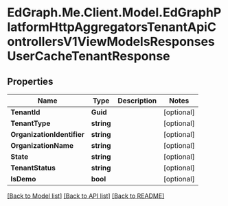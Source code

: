 # EdGraph.Me.Client.Model.EdGraphPlatformHttpAggregatorsTenantApiControllersV1ViewModelsResponsesUserCacheTenantResponse

## Properties

Name | Type | Description | Notes
------------ | ------------- | ------------- | -------------
**TenantId** | **Guid** |  | [optional] 
**TenantType** | **string** |  | [optional] 
**OrganizationIdentifier** | **string** |  | [optional] 
**OrganizationName** | **string** |  | [optional] 
**State** | **string** |  | [optional] 
**TenantStatus** | **string** |  | [optional] 
**IsDemo** | **bool** |  | [optional] 

[[Back to Model list]](../README.md#documentation-for-models) [[Back to API list]](../README.md#documentation-for-api-endpoints) [[Back to README]](../README.md)

